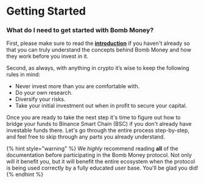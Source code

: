 # Getting Started

### **What do I need to get started with Bomb Money?**

First, please make sure to read the [**introduction**](../../) if you haven't already so that you can truly understand the concepts behind Bomb Money and how they work before you invest in it.

Second, as always, with anything in crypto it’s wise to keep the following rules in mind:

* Never invest more than you are comfortable with.
* Do your own research.
* Diversify your risks.
* Take your initial investment out when in profit to secure your capital.

Once you are ready to take the next step it's time to figure out how to bridge your funds to Binance Smart Chain (BSC) if you don't already have investable funds there. Let's go through the entire process step-by-step, and feel free to skip through any parts you already understand.

{% hint style="warning" %}
We _highly_ recommend reading **all** of the documentation before participating in the Bomb Money protocol. Not only will it benefit you, but it will benefit the entire ecosystem when the protocol is being used correctly by a fully educated user base. You'll be glad you did!
{% endhint %}
